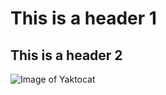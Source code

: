 # This is a header 1
## This is a header 2
![Image of Yaktocat](https://octodex.github.com/images/yaktocat.png)
